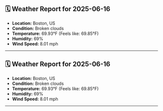 ## 🗓️ Weather Report for 2025-06-16

- **Location:** Boston, US
- **Condition:** Broken clouds
- **Temperature:** 69.93°F (Feels like: 69.85°F)
- **Humidity:** 69%
- **Wind Speed:** 8.01 mph

---
## 🗓️ Weather Report for 2025-06-16

- **Location:** Boston, US
- **Condition:** Broken clouds
- **Temperature:** 69.93°F (Feels like: 69.85°F)
- **Humidity:** 69%
- **Wind Speed:** 8.01 mph

---
